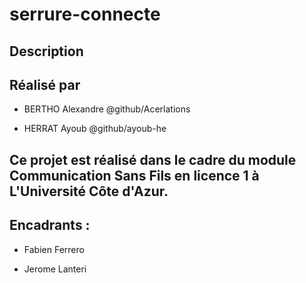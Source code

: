 # serrure-connecte

## Description 











## Réalisé par
- BERTHO Alexandre @github/Acerlations
* HERRAT Ayoub @github/ayoub-he

## Ce projet est réalisé dans le cadre du module Communication Sans Fils en licence 1 à L'Université Côte d'Azur.
## Encadrants :
- Fabien Ferrero
* Jerome Lanteri

